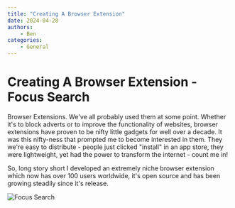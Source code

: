 ```yaml
---
title: "Creating A Browser Extension"
date: 2024-04-28
authors:
    - Ben
categories:
    - General
---
```


# Creating A Browser Extension - Focus Search
Browser Extensions. We've all probably used them at some point. Whether it's to block adverts or to improve the functionality of websites, browser extensions have proven to be nifty little gadgets for well over a decade.
It was this nifty-ness that prompted me to become interested in them. They we're easy to distribute - people just clicked "install" in an app store, they were lightweight, yet had the power to transform the internet - count me in!

So, long story short I developed an extremely niche browser extension which now has over 100 users worldwide, it's open source and has been growing steadily since it's release.

![Focus Search](https://lh3.googleusercontent.com/dhuCvYUjV9gyRq_Mm9nxIgvjeJhGo_ctgs8nZnxvaIHvejiwisfha1qcm1SPPwguCYcrz3EsNAiGstFZWwreu9ljVg=s800-w800-h500)